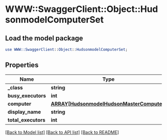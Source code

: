 # WWW::SwaggerClient::Object::HudsonmodelComputerSet

## Load the model package
```perl
use WWW::SwaggerClient::Object::HudsonmodelComputerSet;
```

## Properties
Name | Type | Description | Notes
------------ | ------------- | ------------- | -------------
**_class** | **string** |  | [optional] 
**busy_executors** | **int** |  | [optional] 
**computer** | [**ARRAY[HudsonmodelHudsonMasterComputer]**](HudsonmodelHudsonMasterComputer.md) |  | [optional] 
**display_name** | **string** |  | [optional] 
**total_executors** | **int** |  | [optional] 

[[Back to Model list]](../README.md#documentation-for-models) [[Back to API list]](../README.md#documentation-for-api-endpoints) [[Back to README]](../README.md)


